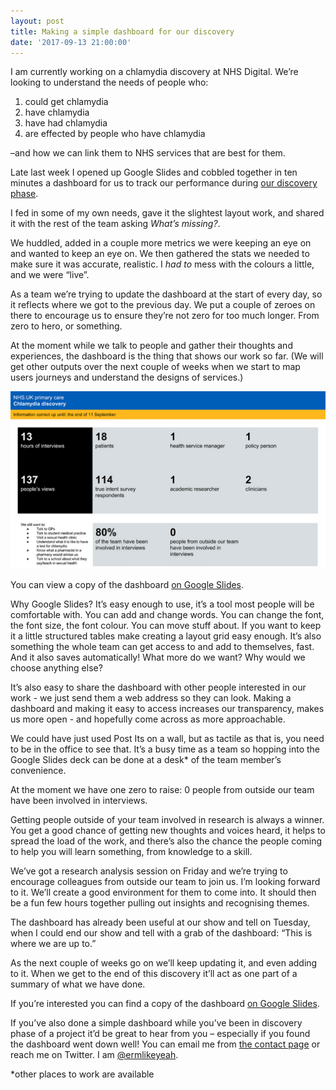 ```yaml
---
layout: post
title: Making a simple dashboard for our discovery
date: '2017-09-13 21:00:00'
---
```

I am currently working on a chlamydia discovery at NHS Digital. We’re looking to understand the needs of people who:

1. could get chlamydia
2. have chlamydia
3. have had chlamydia
4. are effected by people who have chlamydia

–and how we can link them to NHS services that are best for them.

Late last week I opened up Google Slides and cobbled together in ten minutes a dashboard for us to track our performance during [our discovery phase](https://www.gov.uk/service-manual/agile-delivery/how-the-discovery-phase-works).

I fed in some of my own needs, gave it the slightest layout work, and shared it with the rest of the team asking *What’s missing?*.

We huddled, added in a couple more metrics we were keeping an eye on and wanted to keep an eye on. We then gathered the stats we needed to make sure it was accurate, realistic. I _had to_ mess with the colours a little, and we were “live”.

As a team we’re trying to update the dashboard at the start of every day, so it reflects where we got to the previous day.  We put a couple of zeroes on there to encourage us to ensure they’re not zero for too much longer. From zero to hero, or something.

At the moment while we talk to people and gather their thoughts and experiences, the dashboard is the thing that shows our work so far. (We will get other outputs over the next couple of weeks when we start to map users journeys and understand the designs of services.)

![A screen grab of the dashboard](/assets/13-09-2017-primary-care-discovery-dashboard.jpg)

You can view a copy of the dashboard [on Google Slides](https://docs.google.com/presentation/d/15dz6aI76mI9p3eutbWtg6TV1L_0Hs8E-z_zj7Bj8l6A/edit#slide=id.p).

Why Google Slides? It’s easy enough to use, it’s a tool most people will be comfortable with. You can add and change words. You can change the font, the font size, the font colour. You can move stuff about. If you want to keep it a little structured tables make creating a layout grid easy enough. It’s also something the whole team can get access to and add to themselves, fast. And it also saves automatically! What more do we want? Why would we choose anything else?

It’s also easy to share the dashboard with other people interested in our work - we just send them a web address so they can look. Making a dashboard and making it easy to access increases our transparency, makes us more open - and hopefully come across as more approachable.

We could have just used Post Its on a wall, but as tactile as that is, you need to be in the office to see that. It’s a busy time as a team so hopping into the Google Slides deck can be done at a desk* of the team member’s convenience.

At the moment we have one zero to raise: 0 people from outside our team have been involved in interviews.

Getting people outside of your team involved in research is always a winner. You get a good chance of getting new thoughts and voices heard, it helps to spread the load of the work, and there’s also the chance the people coming to help you will learn something, from knowledge to a skill.

We’ve got a research analysis session on Friday and we’re trying to encourage colleagues from outside our team to join us. I’m looking forward to it. We’ll create a good environment for them to come into. It should then be a fun few hours together pulling out insights and recognising themes.

The dashboard has already been useful at our show and tell on Tuesday, when I could end our show and tell with a grab of the dashboard: “This is where we are up to.”

As the next couple of weeks go on we’ll keep updating it, and even adding to it. When we get to the end of this discovery it’ll act as one part of a summary of what we have done.

If you’re interested you can find a copy of the dashboard [on Google Slides](https://docs.google.com/presentation/d/15dz6aI76mI9p3eutbWtg6TV1L_0Hs8E-z_zj7Bj8l6A/edit#slide=id.p).

If you’ve also done a simple dashboard while you’ve been in discovery phase of a project it’d be great to hear from you – especially if you found the dashboard went down well! You can email me from [the contact page](/contact) or reach me on Twitter. I am [@ermlikeyeah](https://twitter.com/ermlikeyeah).

*other places to work are available

